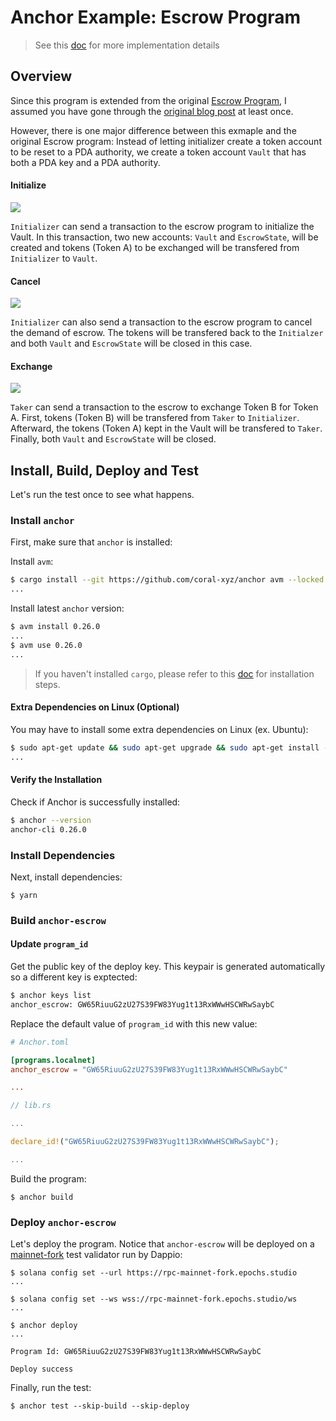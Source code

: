 # Anchor Example: Escrow Program

> See this [doc](https://book.solmeet.dev/notes/intro-to-anchor) for more implementation details

## Overview

Since this program is extended from the original [Escrow Program](https://github.com/paul-schaaf/solana-escrow), I assumed you have gone through the [original blog post](https://paulx.dev/blog/2021/01/14/programming-on-solana-an-introduction/#instruction-rs-part-1-general-code-structure-and-the-beginning-of-the-escrow-program-flow) at least once.

However, there is one major difference between this exmaple and the original Escrow program: Instead of letting initializer create a token account to be reset to a PDA authority, we create a token account `Vault` that has both a PDA key and a PDA authority.

#### Initialize

![](https://hackmd.io/_uploads/Hkn1gdtuj.png)

`Initializer` can send a transaction to the escrow program to initialize the Vault. In this transaction, two new accounts: `Vault` and `EscrowState`, will be created and tokens (Token A) to be exchanged will be transfered from `Initializer` to `Vault`.

#### Cancel

![](https://hackmd.io/_uploads/ry0GNdKdo.png)

`Initializer` can also send a transaction to the escrow program to cancel the demand of escrow. The tokens will be transfered back to the `Initialzer` and both `Vault` and `EscrowState` will be closed in this case.

#### Exchange

![](https://hackmd.io/_uploads/HkhNE_tdi.png)

`Taker` can send a transaction to the escrow to exchange Token B for Token A. First, tokens (Token B) will be transfered from `Taker` to `Initializer`. Afterward, the tokens (Token A) kept in the Vault will be transfered to `Taker`. Finally, both `Vault` and `EscrowState` will be closed.

## Install, Build, Deploy and Test

Let's run the test once to see what happens.

### Install `anchor`

First, make sure that `anchor` is installed:

Install `avm`:

```bash
$ cargo install --git https://github.com/coral-xyz/anchor avm --locked --force
...
```

Install latest `anchor` version:

```bash
$ avm install 0.26.0
...
$ avm use 0.26.0
...
```

> If you haven't installed `cargo`, please refer to this [doc](https://book.solmeet.dev/notes/solana-starter-kit#install-rust-and-solana-cli) for installation steps.

#### Extra Dependencies on Linux (Optional)

You may have to install some extra dependencies on Linux (ex. Ubuntu):

```bash
$ sudo apt-get update && sudo apt-get upgrade && sudo apt-get install -y pkg-config build-essential libudev-dev
...
```

#### Verify the Installation

Check if Anchor is successfully installed:

```bash
$ anchor --version
anchor-cli 0.26.0
```

### Install Dependencies

Next, install dependencies:

```
$ yarn
```

### Build `anchor-escrow`

#### Update `program_id`

Get the public key of the deploy key. This keypair is generated automatically so a different key is exptected:

```bash
$ anchor keys list
anchor_escrow: GW65RiuuG2zU27S39FW83Yug1t13RxWWwHSCWRwSaybC
```

Replace the default value of `program_id` with this new value:

```toml
# Anchor.toml

[programs.localnet]
anchor_escrow = "GW65RiuuG2zU27S39FW83Yug1t13RxWWwHSCWRwSaybC"

...
```

```rust
// lib.rs

...

declare_id!("GW65RiuuG2zU27S39FW83Yug1t13RxWWwHSCWRwSaybC");

...
```

Build the program:

```
$ anchor build
```

### Deploy `anchor-escrow`

Let's deploy the program. Notice that `anchor-escrow` will be deployed on a [mainnet-fork](https://github.com/DappioWonderland/solana) test validator run by Dappio:

```
$ solana config set --url https://rpc-mainnet-fork.epochs.studio
...
```

```
$ solana config set --ws wss://rpc-mainnet-fork.epochs.studio/ws
...
```

```
$ anchor deploy
...

Program Id: GW65RiuuG2zU27S39FW83Yug1t13RxWWwHSCWRwSaybC

Deploy success
```

Finally, run the test:

```
$ anchor test --skip-build --skip-deploy
```
